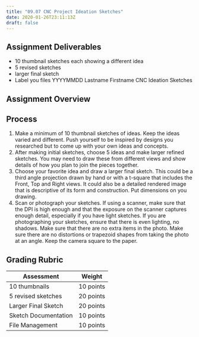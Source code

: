 ```yaml
---
title: "09.07 CNC Project Ideation Sketches"
date: 2020-01-26T23:11:13Z
draft: false
---
```


## Assignment Deliverables

- 10 thumbnail sketches each showing a different idea
- 5 revised sketches
- larger final sketch
- Label you files YYYYMMDD Lastname Firstname CNC Ideation Sketches

## Assignment Overview

## Process

1.  Make a minimum of 10 thumbnail sketches of ideas. Keep the ideas varied and different. Push yourself to be inspired by designs you researched but to come up with your own ideas and concepts.
2.  After making initial sketches, choose 5 ideas and make larger refined sketches. You may need to draw these from different views and show details of how you plan to join the pieces together.
3.  Choose your favorite idea and draw a larger final sketch. This could be a third angle projection drawn by hand or with a t-square that includes the Front, Top and Right views. It could also be a detailed rendered image that is descriptive of its form and construction. Put dimensions on you drawing.
4.  Scan or photograph your sketches. If using a scanner, make sure that the DPI is high enough and that the exposure on the scanner captures enough detail, especially if you have light sketches. If you are photographing your sketches, ensure that there is even lighting, no shadows. Make sure that there are no extra items in the photo. Make sure there are no distortions or trapezoid shapes from taking the photo at an angle. Keep the camera square to the paper.

## Grading Rubric

<div class="responsive-table-markdown">

| Assessment           | Weight    |
| -------------------- | --------- |
| 10 thumbnails        | 10 points |
| 5 revised sketches   | 20 points |
| Larger Final Sketch  | 20 points |
| Sketch Documentation | 10 points |
| File Management      | 10 points |

</div>
